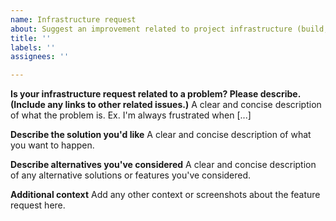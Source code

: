 ```yaml
---
name: Infrastructure request
about: Suggest an improvement related to project infrastructure (build, test, automation, etc.)
title: ''
labels: ''
assignees: ''

---
```


**Is your infrastructure request related to a problem? Please describe. (Include any links to 
other related issues.)**
A clear and concise description of what the problem is. Ex. I'm always frustrated when [...]

**Describe the solution you'd like**
A clear and concise description of what you want to happen.

**Describe alternatives you've considered**
A clear and concise description of any alternative solutions or features you've considered.

**Additional context**
Add any other context or screenshots about the feature request here.
